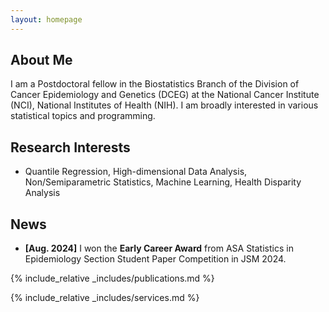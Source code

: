 ```yaml
---
layout: homepage
---
```


## About Me

I am a Postdoctoral fellow in the Biostatistics Branch of the Division of Cancer Epidemiology and Genetics (DCEG) at the National Cancer Institute (NCI), National Institutes of Health (NIH). I am broadly interested in various statistical topics and programming.

## Research Interests

- Quantile Regression, High-dimensional Data Analysis, Non/Semiparametric Statistics, Machine Learning, Health Disparity Analysis

## News

- **[Aug. 2024]** I won the **Early Career Award** from ASA Statistics in Epidemiology Section Student Paper Competition in JSM 2024.

{% include_relative _includes/publications.md %}

{% include_relative _includes/services.md %}
